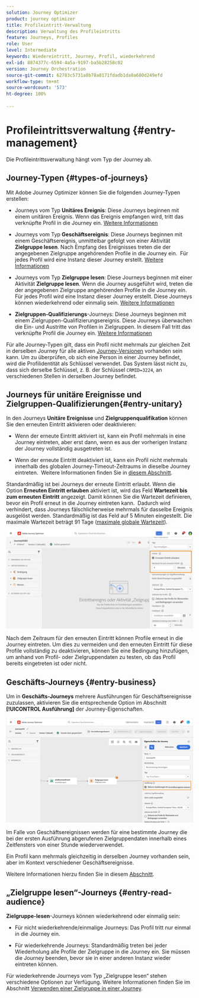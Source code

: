 ```yaml
---
solution: Journey Optimizer
product: journey optimizer
title: Profileintritt-Verwaltung
description: Verwaltung des Profileintritts
feature: Journeys, Profiles
role: User
level: Intermediate
keywords: Wiedereintritt, Journey, Profil, wiederkehrend
exl-id: 8874377c-6594-4a5a-9197-ba5b28258c02
version: Journey Orchestration
source-git-commit: 62783c5731a8b78a8171fdadb1da8a680d249efd
workflow-type: tm+mt
source-wordcount: '573'
ht-degree: 100%

---
```



# Profileintrittsverwaltung {#entry-management}

Die Profileintrittsverwaltung hängt vom Typ der Journey ab. 

## Journey-Typen {#types-of-journeys}

Mit Adobe Journey Optimizer können Sie die folgenden Journey-Typen erstellen:

* Journeys vom Typ **Unitäres Ereignis**: Diese Journeys beginnen mit einem unitären Ereignis. Wenn das Ereignis empfangen wird, tritt das verknüpfte Profil in die Journey ein. [Weitere Informationen](#entry-unitary)

* Journeys vom Typ **Geschäftsereignis**: Diese Journeys beginnen mit einem Geschäftsereignis, unmittelbar gefolgt von einer Aktivität **Zielgruppe lesen**. Nach Empfang des Ereignisses treten die der angegebenen Zielgruppe angehörenden Profile in die Journey ein.  Für jedes Profil wird eine Instanz dieser Journey erstellt. [Weitere Informationen](#entry-business)

* Journeys vom Typ **Zielgruppe lesen**: Diese Journeys beginnen mit einer Aktivität **Zielgruppe lesen**. Wenn die Journey ausgeführt wird, treten die der angegebenen Zielgruppe angehörenden Profile in die Journey ein. Für jedes Profil wird eine Instanz dieser Journey erstellt. Diese Journeys können wiederkehrend oder einmalig sein. [Weitere Informationen](#entry-read-audience)

* **Zielgruppen-Qualifizierungs**-Journeys: Diese Journeys beginnen mit einem Zielgruppen-Qualifizierungsereignis. Diese Journeys überwachen die Ein- und Austritte von Profilen in Zielgruppen. In diesem Fall tritt das verknüpfte Profil die Journey ein. [Weitere Informationen](#entry-unitary)

Für alle Journey-Typen gilt, dass ein Profil nicht mehrmals zur gleichen Zeit in derselben Journey für alle aktiven [Journey-Versionen](publishing-the-journey.md#journey-versions-journey-versions) vorhanden sein kann. Um zu überprüfen, ob sich eine Person in einer Journey befindet, wird die Profilidentität als Schlüssel verwendet. Das System lässt nicht zu, dass sich derselbe Schlüssel, z. B. der Schlüssel `CRMID=3224`, an verschiedenen Stellen in derselben Journey befindet.

## Journeys für unitäre Ereignisse und Zielgruppen-Qualifizierungen{#entry-unitary}

In den Journeys **Unitäre Ereignisse** und **Zielgruppenqualifikation** können Sie den erneuten Eintritt aktivieren oder deaktivieren:

* Wenn der erneute Eintritt aktiviert ist, kann ein Profil mehrmals in eine Journey eintreten, aber erst dann, wenn es aus der vorherigen Instanz der Journey vollständig ausgetreten ist.

* Wenn der erneute Eintritt deaktiviert ist, kann ein Profil nicht mehrmals innerhalb des globalen Journey-Timeout-Zeitraums in dieselbe Journey eintreten.  Weitere Informationen finden Sie in [diesem Abschnitt](../building-journeys/journey-properties.md#global_timeout).

Standardmäßig ist bei Journeys der erneute Eintritt erlaubt. Wenn die Option **Erneuten Eintritt erlauben** aktiviert ist, wird das Feld **Wartezeit bis zum erneuten Eintritt** angezeigt. Damit können Sie die Wartezeit definieren, bevor ein Profil erneut in die Journey eintreten kann.  Dadurch wird verhindert, dass Journeys fälschlicherweise mehrmals für dasselbe Ereignis ausgelöst werden. Standardmäßig ist das Feld auf 5 Minuten eingestellt. Die maximale Wartezeit beträgt 91 Tage ([maximale globale Wartezeit](journey-properties.md#global_timeout)).

<!--
When a journey ends, its status is **[!UICONTROL Closed]**. New individuals can no longer enter the journey. Persons already in the journey automatically exit the journey. 
-->

![](assets/journey-re-entrance.png)

Nach dem Zeitraum für den erneuten Eintritt können Profile erneut in die Journey eintreten. Um dies zu vermeiden und den erneuten Eintritt für diese Profile vollständig zu deaktivieren, können Sie eine Bedingung hinzufügen, um anhand von Profil- oder Zielgruppendaten zu testen, ob das Profil bereits eingetreten ist oder nicht.

<!--
Due to the 30-day journey timeout, when journey reentrance is not allowed, we cannot make sure the reentrance blocking will work more than 91 days. Indeed, as we remove all information about persons who entered the journey 91 days after they enter, we cannot know the person entered previously, more than 91 days ago. -->

## Geschäfts-Journeys {#entry-business}

<!--
Business events follow reentrance rules in the same way as for unitary events. If a journey allows reentrance, the next business event will be processed.
-->

Um in **Geschäfts-Journeys** mehrere Ausführungen für Geschäftsereignisse zuzulassen, aktivieren Sie die entsprechende Option im Abschnitt **[!UICONTROL Ausführung]** der Journey-Eigenschaften.

![](assets/business-entry.png)

Im Falle von Geschäftsereignissen werden für eine bestimmte Journey die bei der ersten Ausführung abgerufenen Zielgruppendaten innerhalb eines Zeitfensters von einer Stunde wiederverwendet.

Ein Profil kann mehrmals gleichzeitig in derselben Journey vorhanden sein, aber im Kontext verschiedener Geschäftsereignisse.

Weitere Informationen hierzu finden Sie in diesem [Abschnitt](../event/about-creating-business.md).

## „Zielgruppe lesen“-Journeys {#entry-read-audience}

**Zielgruppe-lesen**-Journeys können wiederkehrend oder einmalig sein:

* Für nicht wiederkehrende/einmalige Journeys: Das Profil tritt nur einmal in die Journey ein.

* Für wiederkehrende Journeys: Standardmäßig treten bei jeder Wiederholung alle Profile der Zielgruppe in die Journey ein. Sie müssen die Journey beenden, bevor sie in einer anderen Instanz wieder eintreten können.

Für wiederkehrende Journeys vom Typ „Zielgruppe lesen“ stehen verschiedene Optionen zur Verfügung. Weitere Informationen finden Sie im Abschnitt [Verwenden einer Zielgruppe in einer Journey](../building-journeys/read-audience.md).

<!--
After 91 days, a Read audience journey switches to the **Finished** status. This behavior is set for 91 days only (i.e. journey timeout default value) as all information about profiles who entered the journey is removed 91 days after they entered. Persons still in the journey automatically are impacted. They exit the journey after the 30 day timeout. 
-->
